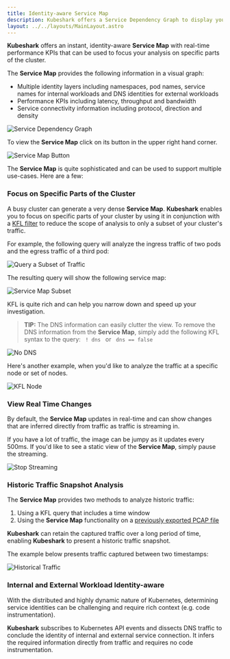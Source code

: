 ```yaml
---
title: Identity-aware Service Map
description: Kubeshark offers a Service Dependency Graph to display your Kubernetes cluster.
layout: ../../layouts/MainLayout.astro
---
```


**Kubeshark** offers an instant, identity-aware **Service Map** with real-time performance KPIs that can be used to focus your analysis on specific parts of the cluster. 

The **Service Map** provides the following information in a visual graph:
- Multiple identity layers including namespaces, pod names, service names for internal workloads and DNS identities for external workloads
- Performance KPIs including latency, throughput and bandwidth
- Service connectivity information including protocol, direction and density 

![Service Dependency Graph](/new-service-map.png)

To view the **Service Map** click on its button in the upper right hand corner.

![Service Map Button](/service-map-button.png)

The **Service Map** is quite sophisticated and can be used to support multiple use-cases. Here are a few:

### Focus on Specific Parts of the Cluster

A busy cluster can generate a very dense **Service Map**. **Kubeshark** enables you to focus on specific parts of your cluster by using it in conjunction with a [KFL filter](/en/filtering) to reduce the scope of analysis to only a subset of your cluster's traffic.

For example, the following query will analyze the ingress traffic of two pods and the egress traffic of a third pod:

![Query a Subset of Traffic](/query-subset.png)

The resulting query will show the following service map:

![Service Map Subset](/service-map-subset.png)

KFL is quite rich and can help you narrow down and speed up your investigation.

> **TIP:** The DNS information can easily clutter the view. To remove the DNS information from the **Service Map**, simply add the following KFL syntax to the query: `  ! dns  ` or `  dns == false  `

![No DNS](/no-dns.png)

Here's another example, when you'd like to analyze the traffic at a specific node or set of nodes.

![KFL Node](/kfl-node.png)

### View Real Time Changes

By default, the **Service Map** updates in real-time and can show changes that are inferred directly from traffic as traffic is streaming in.

If you have a lot of traffic, the image can be jumpy as it updates every 500ms. If you'd like to see a static view of the **Service Map**, simply pause the streaming.

![Stop Streaming](/stop-streaming.png)

### Historic Traffic Snapshot Analysis

The **Service Map** provides two methods to analyze historic traffic:
1. Using a KFL query that includes a time window
2. Using the **Service Map** functionality on a [previously exported PCAP file](/en/pcap#export-a-pcap-snapshot)

**Kubeshark** can retain the captured traffic over a long period of time, enabling **Kubeshark** to present a historic traffic snapshot.

The example below presents traffic captured between two timestamps:

![Historical Traffic](/history1.png)

### Internal and External Workload Identity-aware

With the distributed and highly dynamic nature of Kubernetes, determining service identities can be challenging and require rich context (e.g. code instrumentation). 

**Kubeshark** subscribes to Kubernetes API events and dissects DNS traffic to conclude the identity of internal and external service connection. It infers the required information directly from traffic and requires no code instrumentation.
